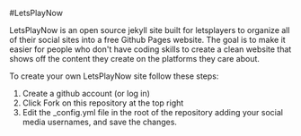 #LetsPlayNow

LetsPlayNow is an open source jekyll site built for letsplayers to organize all of their social sites into a free Github Pages website. The goal is to make it easier for people who don't have coding skills to create a clean website that shows off the content they create on the platforms they care about.

To create your own LetsPlayNow site follow these steps:

1. Create a github account (or log in)
1. Click Fork on this repository at the top right
1. Edit the _config.yml file in the root of the repository adding your social media usernames, and save the changes.